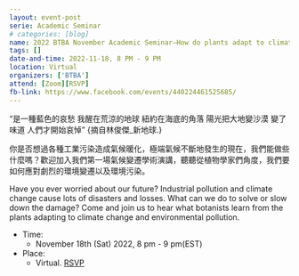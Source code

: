 ```yaml
---
layout: event-post
serie: Academic Seminar
# categories: [blog]
name: 2022 BTBA November Academic Seminar–How do plants adapt to climate change and pollution?
tags: []
date-and-time: 2022-11-18, 8 PM - 9 PM
location: Virtual
organizers: ['BTBA']
attend: [Zoom][RSVP]
fb-link: https://www.facebook.com/events/440224461525685/
---
```


“是一種藍色的哀愁 我醒在荒涼的地球 紐約在海底的角落 陽光把大地變沙漠 變了味道 人們才開始哀悼” {摘自林俊傑_新地球.}

你是否想過各種工業污染造成氣候暖化，極端氣候不斷地發生的現在，我們能做些什麼嗎？歡迎加入我們第一場氣候變遷學術演講，聽聽從植物學家們角度，我們要如何應對劇烈的環境變遷以及環境污染。

Have you ever worried about our future? Industrial pollution and climate change cause lots of disasters and losses. What can we do to solve or slow down the damage? Come and join us to hear what botanists learn from the plants adapting to climate change and environmental pollution.

- Time:
    - November 18th (Sat) 2022, 8 pm - 9  pm(EST)
- Place:
    - Virtual. [RSVP][RSVP]

[RSVP]: https://harvard.zoom.us/meeting/register/tJ0vdemqrDkpEtKackZ4yH9rLHwoSaOFAOEs
